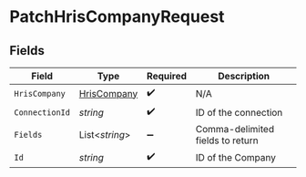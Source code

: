 # PatchHrisCompanyRequest


## Fields

| Field                                                 | Type                                                  | Required                                              | Description                                           |
| ----------------------------------------------------- | ----------------------------------------------------- | ----------------------------------------------------- | ----------------------------------------------------- |
| `HrisCompany`                                         | [HrisCompany](../../Models/Components/HrisCompany.md) | :heavy_check_mark:                                    | N/A                                                   |
| `ConnectionId`                                        | *string*                                              | :heavy_check_mark:                                    | ID of the connection                                  |
| `Fields`                                              | List<*string*>                                        | :heavy_minus_sign:                                    | Comma-delimited fields to return                      |
| `Id`                                                  | *string*                                              | :heavy_check_mark:                                    | ID of the Company                                     |